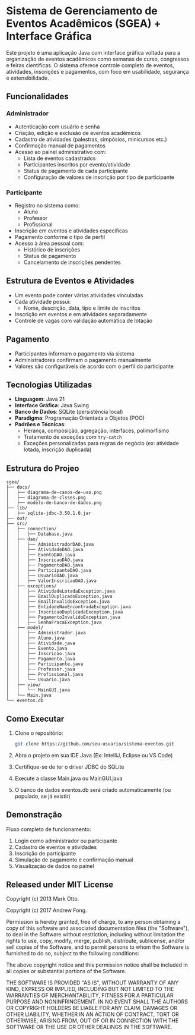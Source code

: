 # Sistema de Gerenciamento de Eventos Acadêmicos (SGEA) + Interface Gráfica

Este projeto é uma aplicação Java com interface gráfica voltada para a organização de eventos acadêmicos como semanas de curso, congressos e feiras científicas. O sistema oferece controle completo de eventos, atividades, inscrições e pagamentos, com foco em usabilidade, segurança e extensibilidade.

## Funcionalidades

### Administrador
- Autenticação com usuário e senha
- Criação, edição e exclusão de eventos acadêmicos
- Cadastro de atividades (palestras, simpósios, minicursos etc.)
- Confirmação manual de pagamentos
- Acesso ao painel administrativo com:
  - Lista de eventos cadastrados
  - Participantes inscritos por evento/atividade
  - Status de pagamento de cada participante
  - Configuração de valores de inscrição por tipo de participante

### Participante
- Registro no sistema como:
  - Aluno
  - Professor
  - Profissional
- Inscrição em eventos e atividades específicas
- Pagamento conforme o tipo de perfil
- Acesso à área pessoal com:
  - Histórico de inscrições
  - Status de pagamento
  - Cancelamento de inscrições pendentes

## Estrutura de Eventos e Atividades
- Um evento pode conter várias atividades vinculadas
- Cada atividade possui:
  - Nome, descrição, data, tipo e limite de inscritos
- Inscrição em eventos e em atividades separadamente
- Controle de vagas com validação automática de lotação

## Pagamento
- Participantes informam o pagamento via sistema
- Administradores confirmam o pagamento manualmente
- Valores são configuráveis de acordo com o perfil do participante

## Tecnologias Utilizadas
- **Linguagem**: Java 21
- **Interface Gráfica**: Java Swing
- **Banco de Dados**: SQLite (persistência local)
- **Paradigma**: Programação Orientada a Objetos (POO)
- **Padrões e Técnicas**:
  - Herança, composição, agregação, interfaces, polimorfismo
  - Tratamento de exceções com `try-catch`
  - Exceções personalizadas para regras de negócio (ex: atividade lotada, inscrição duplicada)

## Estrutura do Projeo

```
sgea/
├── docs/
│   ├── diagrama-de-casos-de-uso.png
│   ├── diagrama-de-clsses.png
│   ├── modelo-de-banco-de-dados.png
├── lib/
│   ├── sqlite-jdbc-3.50.1.0.jar
├── out/
├── src/
│   ├── connection/
│   │   ├── Database.java
│   ├── dao/
│   │   ├── AdministradorDAO.java
│   │   ├── AtividadeDAO.java
│   │   ├── EventoDAO.java
│   │   ├── InscricaoDAO.java
│   │   ├── PagamentoDAO.java
│   │   ├── ParticipanteDAO.java
│   │   ├── UsuarioDAO.java
│   │   ├── ValorInscricaoDAO.java
│   ├── exceptions/
│   │   ├── AtividadeLotadaException.java
│   │   ├── EmailDuplicadoException.java
│   │   ├── EmailInvalidoException.java
│   │   ├── EntidadeNaoEncontradaException.java
│   │   ├── InscricaoDuplicadaException.java
│   │   ├── PagamentoInvalidoException.java
│   │   ├── SenhaFracaException.java
│   ├── model/
│   │   ├── Administrador.java
│   │   ├── Aluno.java
│   │   ├── Atividade.java
│   │   ├── Evento.java
│   │   ├── Inscricao.java
│   │   ├── Pagamento.java
│   │   ├── Participante.java
│   │   ├── Professor.java
│   │   ├── Profissional.java
│   │   └── Usuario.java
│   ├── view/
│   │   └── MainGUI.java
│   └── Main.java
└── eventos.db
```

## Como Executar
1. Clone o repositório:
   ```bash
   git clone https://github.com/seu-usuario/sistema-eventos.git

2. Abra o projeto em sua IDE Java (Ex: IntelliJ, Eclipse ou VS Code)

3. Certifique-se de ter o driver JDBC do SQLite

4. Execute a classe Main.java ou MainGUI.java

5. O banco de dados eventos.db será criado automaticamente (ou populado, se já existir)

## Demonstração
Fluxo completo de funcionamento:
1. Login como administrador ou participante
2. Cadastro de eventos e atividades
3. Inscrição de participante
4. Simulação de pagamento e confirmação manual
5. Visualização de dados no painel

## Released under MIT License

Copyright (c) 2013 Mark Otto.

Copyright (c) 2017 Andrew Fong.

Permission is hereby granted, free of charge, to any person obtaining a copy of this software and associated documentation files (the "Software"), to deal in the Software without restriction, including without limitation the rights to use, copy, modify, merge, publish, distribute, sublicense, and/or sell copies of the Software, and to permit persons to whom the Software is furnished to do so, subject to the following conditions:

The above copyright notice and this permission notice shall be included in all copies or substantial portions of the Software.

THE SOFTWARE IS PROVIDED "AS IS", WITHOUT WARRANTY OF ANY KIND, EXPRESS OR IMPLIED, INCLUDING BUT NOT LIMITED TO THE WARRANTIES OF MERCHANTABILITY, FITNESS FOR A PARTICULAR PURPOSE AND NONINFRINGEMENT. IN NO EVENT SHALL THE AUTHORS OR COPYRIGHT HOLDERS BE LIABLE FOR ANY CLAIM, DAMAGES OR OTHER LIABILITY, WHETHER IN AN ACTION OF CONTRACT, TORT OR OTHERWISE, ARISING FROM, OUT OF OR IN CONNECTION WITH THE SOFTWARE OR THE USE OR OTHER DEALINGS IN THE SOFTWARE.
